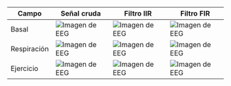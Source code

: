 | Campo | Señal cruda | Filtro IIR | Filtro FIR |
| --------- | ---------- | ------------------------------ | ---------------------- |
| Basal | ![Imagen de EEG](plots/ecg-reposo-cruda.png) | ![Imagen de EEG](plots/ecg-reposo-IIR.png) | ![Imagen de EEG](plots/ecg-reposo-FIR.png) |
 Respiración | ![Imagen de EEG](plots/ecg-respiracion-cruda.png) | ![Imagen de EEG](plots/ecg-respiracion-IIR.png) | ![Imagen de EEG](plots/ecg-respiracion-FIR.png) |
| Ejercicio | ![Imagen de EEG](plots/ecg-ejercicio-cruda.png) | ![Imagen de EEG](plots/ecg-ejercicio-IIR.png) | ![Imagen de EEG](plots/ecg-ejercicio-FIR.png) |
